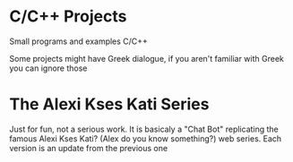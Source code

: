 # C/C++ Projects
Small programs and examples C/C++

Some projects might have Greek dialogue, if you aren't familiar with Greek you can ignore those

# The Alexi Kses Kati Series
Just for fun, not a serious work. It is basicaly a "Chat Bot" replicating the famous Alexi Kses Kati? (Alex do you know something?) web series. Each version is an update from the previous one
